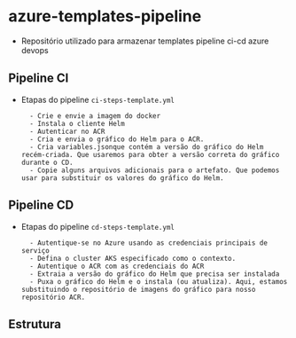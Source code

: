 # azure-templates-pipeline

- Repositório utilizado para armazenar templates pipeline ci-cd azure devops

## Pipeline CI

- Etapas do pipeline `ci-steps-template.yml`

        - Crie e envie a imagem do docker
        - Instala o cliente Helm
        - Autenticar no ACR
        - Cria e envia o gráfico do Helm para o ACR.
        - Cria variables.jsonque contém a versão do gráfico do Helm recém-criada. Que usaremos para obter a versão correta do gráfico durante o CD.
        - Copie alguns arquivos adicionais para o artefato. Que podemos usar para substituir os valores do gráfico do Helm.

## Pipeline CD

- Etapas do pipeline `cd-steps-template.yml`

        - Autentique-se no Azure usando as credenciais principais de serviço
        - Defina o cluster AKS especificado como o contexto.
        - Autentique o ACR com as credenciais do ACR 
        - Extraia a versão do gráfico do Helm que precisa ser instalada
        - Puxa o gráfico do Helm e o instala (ou atualiza). Aqui, estamos substituindo o repositório de imagens do gráfico para nosso repositório ACR.

## Estrutura


